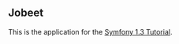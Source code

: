 ## Jobeet

This is the application for the [Symfony 1.3 Tutorial](http://symfony.com/legacy/doc/jobeet/1_3/ja/01?orm=Propel).
